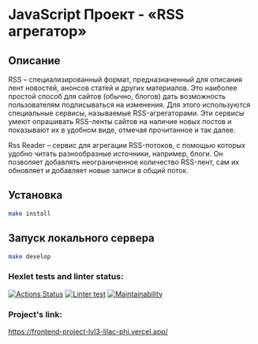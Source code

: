 # JavaScript Проект - «RSS агрегатор»
## Описание
RSS – специализированный формат, предназначенный для описания лент новостей, анонсов статей и других материалов. Это наиболее простой способ для сайтов (обычно, блогов) дать возможность пользователям подписываться на изменения. Для этого используются специальные сервисы, называемые RSS-агрегаторами. Эти сервисы умеют опрашивать RSS-ленты сайтов на наличие новых постов и показывают их в удобном виде, отмечая прочитанное и так далее.

Rss Reader – сервис для агрегации RSS-потоков, с помощью которых удобно читать разнообразные источники, например, блоги. Он позволяет добавлять неограниченное количество RSS-лент, сам их обновляет и добавляет новые записи в общий поток.

## Установка

```sh
make install
```

## Запуск локального сервера

```sh
make develop
```

### Hexlet tests and linter status:
[![Actions Status](https://github.com/CerberStrix/frontend-project-lvl3/workflows/hexlet-check/badge.svg)](https://github.com/CerberStrix/frontend-project-lvl3/actions)
[![Linter test](https://github.com/CerberStrix/frontend-project-lvl3/actions/workflows/node.js.yml/badge.svg)](https://github.com/CerberStrix/frontend-project-lvl3/actions/workflows/node.js.yml)
[![Maintainability](https://api.codeclimate.com/v1/badges/4ca9047f8e3a4cec5e95/maintainability)](https://codeclimate.com/github/CerberStrix/frontend-project-lvl3/maintainability)

### Project's link:
https://frontend-project-lvl3-lilac-phi.vercel.app/
